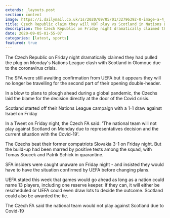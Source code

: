 ```yaml
---
extends: _layouts.post
section: content
image: https://i.dailymail.co.uk/1s/2020/09/05/01/32796392-0-image-a-4_1599265398612.jpg 
title: Czech Republic claim they will NOT play vs Scotland in Nations League due to coronavirus pandemic 
description: The Czech Republic on Friday night dramatically claimed they had pulled the plug on Mondays Nations League clash with Scotland in Olomouc due to the coronavirus crisis. 
date: 2020-09-05-01-55-07 
categories: [latest, sports] 
featured: true 
--- 
```

The Czech Republic on Friday night dramatically claimed they had pulled the plug on Monday's Nations League clash with Scotland in Olomouc due to the coronavirus crisis.

The SFA were still awaiting confirmation from UEFA but it appears they will no longer be travelling for the second part of their opening double-header.

In a blow to plans to plough ahead during a global pandemic, the Czechs laid the blame for the decision directly at the door of the Covid crisis. 

Scotland started off their Nations League campaign with a 1-1 draw against Israel on Friday

In a Tweet on Friday night, the Czech FA said: 'The national team will not play against Scotland on Monday due to representatives decision and the current situation with the Covid-19'. 

The Czechs beat their former compatriots Slovakia 3-1 on Friday night. But the build-up had been marred by positive tests among the squad, with Tomas Soucek and Patrik Schick in quarantine.

SFA insiders were caught unaware on Friday night - and insisted they would have to have the situation confirmed by UEFA before changing plans.

UEFA stated this week that games would go ahead as long as a nation could name 13 players, including one reserve keeper. If they can, it will either be rescheduled or UEFA could even draw lots to decide the outcome. Scotland could also be awarded the tie.

The Czech FA said the national team would not play against Scotland due to Covid-19

